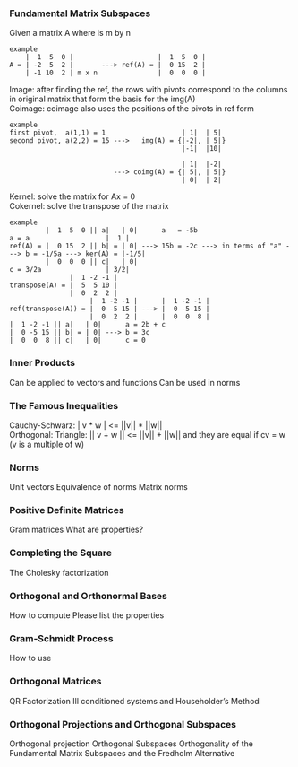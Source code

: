 ### Fundamental Matrix Subspaces
Given a matrix A where is m by n  
```
example
    |  1  5  0 |                     |  1  5  0 |
A = | -2  5  2 |       ---> ref(A) = |  0 15  2 |
    | -1 10  2 | m x n               |  0  0  0 |
```
Image: after finding the ref, the rows with pivots correspond to the columns in original matrix that form the basis for the img(A)  
Coimage: coimage also uses the positions of the pivots in ref form 
```
example
first pivot,  a(1,1) = 1                   | 1|  | 5|
second pivot, a(2,2) = 15 --->   img(A) = {|-2|, | 5|}
                                           |-1|  |10|
                                           
                                           | 1|  |-2|
                          ---> coimg(A) = {| 5|, | 5|}
                                           | 0|  | 2|
```  
Kernel: solve the matrix for Ax = 0  
Cokernel: solve the transpose of the matrix  
```
example
         |  1  5  0 || a|   | 0|      a   = -5b                           a = a                   |  1 |
ref(A) = |  0 15  2 || b| = | 0| ---> 15b = -2c ---> in terms of "a" ---> b = -1/5a ---> ker(A) = |-1/5|
         |  0  0  0 || c|   | 0|                                          c = 3/2a                | 3/2|
               |  1 -2 -1 |
transpose(A) = |  5  5 10 |
               |  0  2  2 |
                    |  1 -2 -1 |      |  1 -2 -1 |
ref(transpose(A)) = |  0 -5 15 | ---> |  0 -5 15 |
                    |  0  2  2 |      |  0  0  8 |          
|  1 -2 -1 || a|   | 0|      a = 2b + c
|  0 -5 15 || b| = | 0| ---> b = 3c
|  0  0  8 || c|   | 0|      c = 0
```

### Inner Products
Can be applied to vectors and functions
Can be used in norms

### The Famous Inequalities
Cauchy-Schwarz: | v * w | <= ||v|| * ||w||  
Orthogonal: 
Triangle: || v + w || <= ||v|| + ||w|| and they are equal if cv = w (v is a multiple of w)  

### Norms
Unit vectors
Equivalence of norms
Matrix norms

### Positive Definite Matrices
Gram matrices
What are properties?

### Completing the Square
The Cholesky factorization

### Orthogonal and Orthonormal Bases
How to compute
Please list the properties

### Gram-Schmidt Process
How to use

### Orthogonal Matrices
QR Factorization
Ill conditioned systems and Householder’s Method

### Orthogonal Projections and Orthogonal Subspaces
Orthogonal projection
Orthogonal Subspaces
Orthogonality of the Fundamental Matrix Subspaces and the Fredholm Alternative
